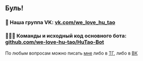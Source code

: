 ## Буль!
### 💭 Наша группа VK: [vk.com/we_love_hu_tao](https://vk.com/public193964161)
### 👨🏻‍💻 Команды и исходный код основного бота: [github.com/we-love-hu-tao/HuTao-Bot](https://github.com/we-love-hu-tao/HuTao-Bot)

По любым вопросам можно писать [мне](https://github.com/F1zzTao) либо в [ТГ](https://t.me/F1zzTao), либо в [ВК](https://vk.com/id322615766)
